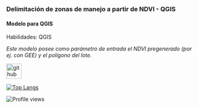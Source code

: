 ### Delimitación de zonas de manejo a partir de NDVI - QGIS
#### Modelo para QGIS

Habilidades: QGIS

*Este modelo posee como parámetro de entrada el NDVI pregenerado (por ej. con GEE) y el polígono del lote.*




[<img src='https://cdn.jsdelivr.net/npm/simple-icons@3.0.1/icons/github.svg' alt='github' height='40'>](https://github.com/luchomengo)  

[![Top Langs](https://github-readme-stats.vercel.app/api/top-langs/?username=luchomengo)](https://github.com/anuraghazra/github-readme-stats)

![Profile views](https://gpvc.arturio.dev/luchomengo)  
